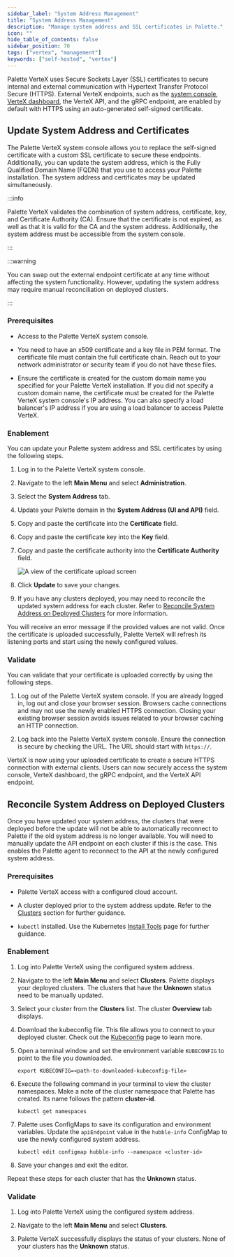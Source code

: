 ```yaml
---
sidebar_label: "System Address Management"
title: "System Address Management"
description: "Manage system address and SSL certificates in Palette."
icon: ""
hide_table_of_contents: false
sidebar_position: 70
tags: ["vertex", "management"]
keywords: ["self-hosted", "vertex"]
---
```


Palette VerteX uses Secure Sockets Layer (SSL) certificates to secure internal and external communication with Hypertext
Transfer Protocol Secure (HTTPS). External VerteX endpoints, such as the
[system console](../system-management/system-management.md#system-console),
[VerteX dashboard](../../getting-started/dashboard.md), the VerteX API, and the gRPC endpoint, are enabled by default
with HTTPS using an auto-generated self-signed certificate.

## Update System Address and Certificates

The Palette VerteX system console allows you to replace the self-signed certificate with a custom SSL certificate to
secure these endpoints. Additionally, you can update the system address, which is the Fully Qualified Domain Name (FQDN)
that you use to access your Palette installation. The system address and certificates may be updated simultaneously.

:::info

Palette VerteX validates the combination of system address, certificate, key, and Certificate Authority (CA). Ensure
that the certificate is not expired, as well as that it is valid for the CA and the system address. Additionally, the
system address must be accessible from the system console.

:::

:::warning

You can swap out the external endpoint certificate at any time without affecting the system functionality. However,
updating the system address may require manual reconciliation on deployed clusters.

:::

### Prerequisites

- Access to the Palette VerteX system console.

- You need to have an x509 certificate and a key file in PEM format. The certificate file must contain the full
  certificate chain. Reach out to your network administrator or security team if you do not have these files.

- Ensure the certificate is created for the custom domain name you specified for your Palette VerteX installation. If
  you did not specify a custom domain name, the certificate must be created for the Palette VerteX system console's IP
  address. You can also specify a load balancer's IP address if you are using a load balancer to access Palette VerteX.

### Enablement

You can update your Palette system address and SSL certificates by using the following steps.

1. Log in to the Palette VerteX system console.

2. Navigate to the left **Main Menu** and select **Administration**.

3. Select the **System Address** tab.

4. Update your Palette domain in the **System Address (UI and API)** field.

5. Copy and paste the certificate into the **Certificate** field.

6. Copy and paste the certificate key into the **Key** field.

7. Copy and paste the certificate authority into the **Certificate Authority** field.

   ![A view of the certificate upload screen](/palette_system-management_ssl-certificate-management_system-address.webp)

8. Click **Update** to save your changes.

9. If you have any clusters deployed, you may need to reconcile the updated system address for each cluster. Refer to
   [Reconcile System Address on Deployed Clusters](#reconcile-system-address-on-deployed-clusters) for more information.

You will receive an error message if the provided values are not valid. Once the certificate is uploaded successfully,
Palette VerteX will refresh its listening ports and start using the newly configured values.

### Validate

You can validate that your certificate is uploaded correctly by using the following steps.

1.  Log out of the Palette VerteX system console. If you are already logged in, log out and close your browser session.
    Browsers cache connections and may not use the newly enabled HTTPS connection. Closing your existing browser session
    avoids issues related to your browser caching an HTTP connection.

2.  Log back into the Palette VerteX system console. Ensure the connection is secure by checking the URL. The URL should
    start with `https://`.

VerteX is now using your uploaded certificate to create a secure HTTPS connection with external clients. Users can now
securely access the system console, VerteX dashboard, the gRPC endpoint, and the VerteX API endpoint.

## Reconcile System Address on Deployed Clusters

Once you have updated your system address, the clusters that were deployed before the update will not be able to
automatically reconnect to Palette if the old system address is no longer available. You will need to manually update
the API endpoint on each cluster if this is the case. This enables the Palette agent to reconnect to the API at the
newly configured system address.

### Prerequisites

- Palette VerteX access with a configured cloud account.

- A cluster deployed prior to the system address update. Refer to the [Clusters](../../clusters/clusters.md) section for
  further guidance.

- `kubectl` installed. Use the Kubernetes [Install Tools](https://kubernetes.io/docs/tasks/tools/) page for further
  guidance.

### Enablement

1. Log into Palette VerteX using the configured system address.

2. Navigate to the left **Main Menu** and select **Clusters**. Palette displays your deployed clusters. The clusters
   that have the **Unknown** status need to be manually updated.

3. Select your cluster from the **Clusters** list. The cluster **Overview** tab displays.

4. Download the kubeconfig file. This file allows you to connect to your deployed cluster. Check out the
   [Kubeconfig](../../clusters/cluster-management/kubeconfig.md) page to learn more.
5. Open a terminal window and set the environment variable `KUBECONFIG` to point to the file you downloaded.

   ```shell
   export KUBECONFIG=<path-to-downloaded-kubeconfig-file>
   ```

6. Execute the following command in your terminal to view the cluster namespaces. Make a note of the cluster namespace
   that Palette has created. Its name follows the pattern **cluster-id**.

   ```shell
   kubectl get namespaces
   ```

7. Palette uses ConfigMaps to save its configuration and environment variables. Update the `apiEndpoint` value in the
   `hubble-info` ConfigMap to use the newly configured system address.

   ```shell
   kubectl edit configmap hubble-info --namespace <cluster-id>
   ```

8. Save your changes and exit the editor.

Repeat these steps for each cluster that has the **Unknown** status.

### Validate

1. Log into Palette VerteX using the configured system address.

2. Navigate to the left **Main Menu** and select **Clusters**.

3. Palette VerteX successfully displays the status of your clusters. None of your clusters has the **Unknown** status.

